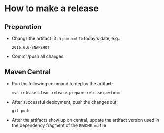 How to make a release
=====================

Preparation
-----------

* Change the artifact ID in `pom.xml` to today's date, e.g.:

  ```
  2016.6.6-SNAPSHOT
  ```

* Commit/push all changes


Maven Central
-------------

* Run the following command to deploy the artifact:

  ```
  mvn release:clean release:prepare release:perform
  ```

* After successful deployment, push the changes out:

  ```
  git push
  ```

* After the artifacts show up on central, update the artifact version used
  in the dependency fragment of the `README.md` file

